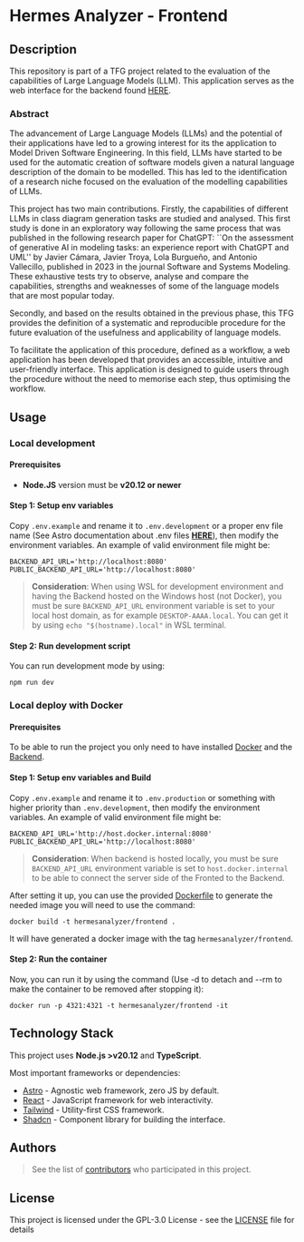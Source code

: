 # Hermes Analyzer - Frontend

## Description

This repository is part of a TFG project related to the evaluation of the capabilities of Large Language Models (LLM).
This application serves as the web interface for the backend found [HERE](https://github.com/atenearesearchgroup/llm-evaluator-backend).

### Abstract

The advancement of Large Language Models (LLMs) and the potential of their applications have led to a growing interest
for its the application to Model Driven Software Engineering. In this field, LLMs have started to be used for the
automatic creation of software models given a natural language description of the domain to be modelled. This has led to
the identification of a research niche focused on the evaluation of the modelling capabilities of LLMs.

This project has two main contributions. Firstly, the capabilities of different LLMs in class diagram generation tasks
are studied and analysed. This first study is done in an exploratory way following the same process that was published
in the following research paper for ChatGPT: ``On the assessment of generative AI in modeling tasks: an experience
report with ChatGPT and UML'' by Javier Cámara, Javier Troya, Lola Burgueño, and Antonio Vallecillo, published in 2023
in the journal Software and Systems Modeling. These exhaustive tests try to observe, analyse and compare the
capabilities, strengths and weaknesses of some of the language models that are most popular today.

Secondly, and based on the results obtained in the previous phase, this TFG provides the definition of a systematic and
reproducible procedure for the future evaluation of the usefulness and applicability of language models.

To facilitate the application of this procedure, defined as a workflow, a web application has been developed that
provides an accessible, intuitive and user-friendly interface. This application is designed to guide users through the
procedure without the need to memorise each step, thus optimising the workflow.

## Usage

### Local development

#### Prerequisites

- **Node.JS** version must be **v20.12 or newer** 

#### Step 1: Setup env variables

Copy ``.env.example`` and rename it to ``.env.development`` or a proper env file name (See Astro documentation about .env files [**HERE**](https://docs.astro.build/en/guides/environment-variables/#env-files)), then modify the environment variables. An example of valid environment file might be:

```
BACKEND_API_URL='http://localhost:8080'
PUBLIC_BACKEND_API_URL='http://localhost:8080'
```

> **Consideration**: When using WSL for development environment and having the Backend hosted on the Windows host (not Docker), you must be sure ``BACKEND_API_URL``
> environment variable is set to your local host domain, as for example ``DESKTOP-AAAA.local``. You can get it by using ``echo "$(hostname).local"`` in WSL terminal.

#### Step 2: Run development script

You can run development mode by using:

```
npm run dev
```

### Local deploy with Docker

#### Prerequisites

To be able to run the project you only need to have installed [Docker](https://www.docker.com) and the [Backend](https://github.com/atenearesearchgroup/llm-evaluator-backend).

#### Step 1: Setup env variables and Build

Copy ``.env.example`` and rename it to ``.env.production`` or something with higher priority than ``.env.development``, then modify the environment variables. An example of valid environment file might be:

```
BACKEND_API_URL='http://host.docker.internal:8080'
PUBLIC_BACKEND_API_URL='http://localhost:8080'
```

> **Consideration**: When backend is hosted locally, you must be sure ``BACKEND_API_URL``
> environment variable is set to ``host.docker.internal`` to be able to connect the server side of the Fronted to the Backend.

After setting it up, you can use the provided [Dockerfile](https://github.com/atenearesearchgroup/llm-evaluator-frontend/blob/master/Dockerfile) to generate the needed image you will need to use the command:

```
docker build -t hermesanalyzer/frontend .
```

It will have generated a docker image with the tag `hermesanalyzer/frontend`.

#### Step 2: Run the container

Now, you can run it by using the command (Use -d to detach and --rm to make the container to be removed after stopping it):

```
docker run -p 4321:4321 -t hermesanalyzer/frontend -it
```

## Technology Stack

This project uses **Node.js >v20.12** and **TypeScript**.

Most important frameworks or dependencies:
- [Astro](https://astro.build) - Agnostic web framework, zero JS by default.
- [React](https://es.react.dev) - JavaScript framework for web interactivity.
- [Tailwind](https://tailwindcss.com) - Utility-first CSS framework.
- [Shadcn](https://ui.shadcn.com) - Component library for building the interface.

## Authors

> See the list of [contributors](https://github.com/atenearesearchgroup/llm-evaluator-backend/graphs/contributors) who
> participated in this project.

## License

This project is licensed under the GPL-3.0 License - see the [LICENSE](./LICENSE) file for details
